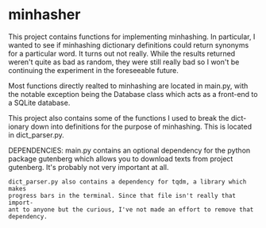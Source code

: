 # minhasher

This project contains functions for implementing minhashing. In particular,
I wanted to see if minhashing dictionary definitions could return synonyms
for a particular word. It turns out not really. While the results returned
weren't quite as bad as random, they were still really bad so I won't be
continuing the experiment in the foreseeable future.

Most functions directly realted to minhashing are located in main.py, with
the notable exception being the Database class which acts as a front-end to
a SQLite database.

This project also contains some of the functions I used to break the dict-
ionary down into definitions for the purpose of minhashing. This is located
in dict_parser.py.

DEPENDENCIES:
    main.py contains an optional dependency for the python package gutenberg
    which allows you to download texts from project gutenberg. It's probably
    not very important at all.

    dict_parser.py also contains a dependency for tqdm, a library which makes
    progress bars in the terminal. Since that file isn't really that import-
    ant to anyone but the curious, I've not made an effort to remove that
    dependency.
